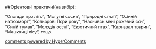 <div id="hypercomments_widget" class="js-hypercomments-widget invisible"></div>

##Орієнтовні практичні(на вибір):

<p>“Спогади про літо”, “Могутні сосни”,  “Природні стихії”, “Осінній натюрморт”, “Кольорові Пори року”, “Наснивсь мені рожевий сон”, “Синій туман”, “Мелодія осені”, “Екзотичний птах”, “Карнавал тварин”, “Мешканці лісу”, тощо. </p>

<div class="js-hypercomments-container">
    <a href="http://hypercomments.com" class="hc-link" title="comments widget">comments powered by HyperComments</a>
</div>